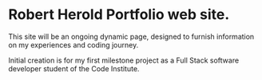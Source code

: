 # Robert Herold Portfolio web site.

This site will be an ongoing dynamic page, designed to furnish information on my experiences and coding journey.

Initial creation is for my first milestone project as a Full Stack software developer student of the Code Institute.